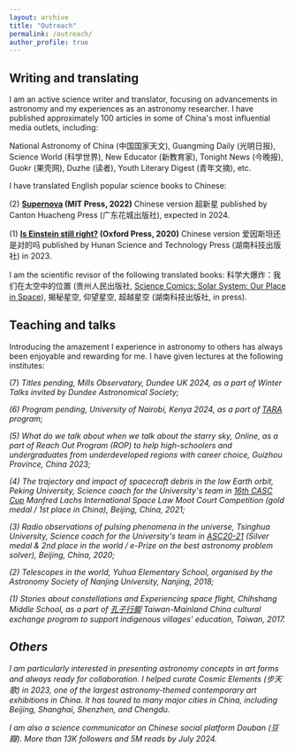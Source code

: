 ```yaml
---
layout: archive
title: "Outreach"
permalink: /outreach/
author_profile: true
---
```


Writing and translating
----
I am an active science writer and translator, focusing on advancements in astronomy and my experiences as an astronomy researcher. I have published approximately 100 articles in some of China's most influential media outlets, including:

National Astronomy of China (中国国家天文), Guangming Daily (光明日报), Science World (科学世界), New Educator (新教育家), Tonight News (今晚报), Guokr (果壳网), Duzhe (读者), Youth Literary Digest (青年文摘), etc.

I have translated English popular science books to Chinese:

(2) **[Supernova](https://mitpress.mit.edu/9780262543149/supernova/) (MIT Press, 2022)** Chinese version 超新星 published by Canton Huacheng Press (广东花城出版社), expected in 2024.

(1) **[Is Einstein still right?](https://global.oup.com/academic/product/is-einstein-still-right-9780198842125?cc=gb&lang=en&) (Oxford Press, 2020)** Chinese version 爱因斯坦还是对的吗 published by Hunan Science and Technology Press (湖南科技出版社) in 2023.

I am the scientific revisor of the following translated books: 科学大爆炸：我们在太空中的位置 (贵州人民出版社, [Science Comics: Solar System: Our Place in Space](https://www.amazon.co.uk/Science-Comics-System-Rosemary-Mosco/dp/1626721416)), 揭秘星空, 仰望星空, 超越星空 (湖南科技出版社, in press).

Teaching and talks
-----
Introducing the amazement I experience in astronomy to others has always been enjoyable and rewarding for me. I have given lectures at the following institutes:

(7) <i>Titles pending<i>, Mills Observatory, Dundee UK 2024, as a part of Winter Talks invited by Dundee Astronomical Society;

(6) <i>Program pending<i>, University of Nairobi, Kenya 2024, as a part of [TARA](https://www.dara-project.org/) program;

(5) <i>What do we talk about when we talk about the starry sky<i>, Online, as a part of Reach Out Program (ROP) to help high-schoolers and undergraduates from underdeveloped regions with career choice, Guizhou Province, China 2023;

(4) <i>The trajectory and impact of spacecraft debris in the low Earth orbit<i>, Peking University, Science coach for the University's team in [16th CASC Cup](https://iisl.space/index.php/manfredlachs2024/) Manfred Lachs International Space Law Moot Court Competition (gold medal / 1st place in China), Beijing, China, 2021;

(3) <i>Radio observations of pulsing phenomena in the universe<i>, Tsinghua University, Science coach for the University's team in [ASC20-21](http://www.asc-events.org/StudentChallenge/History/2020-2021/index.html#:~:text=ASC%202020%2D2021&text=More%20than%20300%20teams%20from,and%20Technology%20in%20Shenzhen%2C%20China.) (Silver medal & 2nd place in the world / e-Prize on the best astronomy problem solver), Beijing, China, 2020;

(2) <i>Telescopes in the world<i>, Yuhua Elementary School, organised by the Astronomy Society of Nanjing University, Nanjing, 2018;

(1) <i>Stories about constellations<i> and <i>Experiencing space flight<i>, Chihshang Middle School, as a part of [孔子行脚](http://hopingdownload.ntnu.edu.tw/2017/) Taiwan-Mainland China cultural exchange program to support indigenous villages' education, Taiwan, 2017.

Others
-----
I am particularly interested in presenting astronomy concepts in art forms and always ready for collaboration.
I helped curate Cosmic Elements (步天歌) in 2023, one of the largest astronomy-themed contemporary art exhibitions in China. 
It has toured to many major cities in China, including Beijing, Shanghai, Shenzhen, and Chengdu.

I am also a science communicator on Chinese social platform Douban (豆瓣). More than 13K followers and 5M reads by July 2024.
